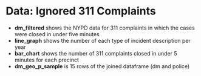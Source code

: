 # Data: Ignored 311 Complaints
* **dm_filtered** shows the NYPD data for 311 complaints in which the cases were closed in under five minutes
* **line_graph** shows the number of each type of incident description per year
* **bar_chart** shows the number of 311 complaints closed in under 5 minutes for each precinct
* **dm_geo_p_sample** is 15 rows of the joined dataframe (dm and police)
